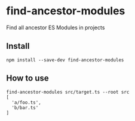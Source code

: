 # find-ancestor-modules

Find all ancestor ES Modules in projects

## Install

```
npm install --save-dev find-ancestor-modules
```

## How to use

```
find-ancestor-modules src/target.ts --root src
[
  'a/foo.ts',
  'b/bar.ts'
]
```
